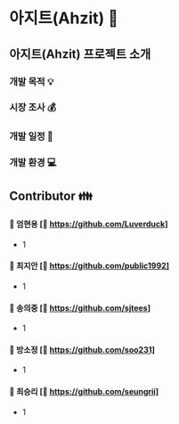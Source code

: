 아지트(Ahzit) :city_sunset:
===========================

아지트(Ahzit) 프로젝트 소개
------------------------------
### 개발 목적 :bulb:

### 시장 조사 :moneybag:

### 개발 일정 :calendar:

### 개발 환경 :computer:

Contributor :family:
---------------
#### :clap: 엄현용 [:pushpin: https://github.com/Luverduck]
* 1

#### :clap: 최지안 [:pushpin: https://github.com/public1992]
* 1

#### :clap: 송의중 [:pushpin: https://github.com/sjtees]
* 1

#### :clap: 방소정 [:pushpin: https://github.com/soo231]
* 1

#### :clap: 최승리 [:pushpin: https://github.com/seungrii]
* 1
